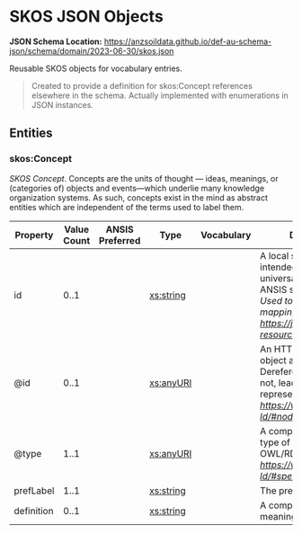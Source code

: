 # SKOS JSON Objects
**JSON Schema Location:** https://anzsoildata.github.io/def-au-schema-json/schema/domain/2023-06-30/skos.json

Reusable SKOS objects for vocabulary entries.

> Created to provide a definition for skos:Concept references elsewhere in the schema. Actually implemented with enumerations in JSON instances.

## Entities

### skos:Concept

*SKOS Concept*. Concepts are the units of thought — ideas, meanings, or (categories of) objects and events—which underlie many knowledge organization systems. As such, concepts exist in the mind as abstract entities which are independent of the terms used to label them.

| Property | Value Count | ANSIS Preferred | Type | Vocabulary | Description \[ _Comment_ \] |
| -------- | ----------- | --------------- | ---- | ---------- | ------------------------- |
| id | 0..1 |  | [xs:string](https://www.w3.org/TR/xmlschema-2/#string) |  | A local system identifier (i.e. not intended or gauranteed to be universally unique) for an object in the ANSIS system. \[ _Generated by ANSIS. Used to link data together during mapping and processing. After: https://jsonapi.org/format/#document-resource-object-identification_ \] |
| @id | 0..1 |  | [xs:anyURI](https://www.w3.org/TR/xmlschema-2/#anyURI) |  | An HTTP URI uniquely identifying the object as a Linked Data resource. Dereferencing the URI should, but may not, lead to a JSON or HTML representation of the resource. \[ _After: https://www.w3.org/TR/json-ld/#node-identifiers_ \] |
| @type | 1..1 |  | [xs:anyURI](https://www.w3.org/TR/xmlschema-2/#anyURI) |  | A compact URI uniquely identifying the type of the object according to the OWL/RDF domain model. \[ _After: https://www.w3.org/TR/json-ld/#specifying-the-type_ \] |
| prefLabel | 1..1 |  | [xs:string](https://www.w3.org/TR/xmlschema-2/#string) |  | The preferred label for the concept. |
| definition | 0..1 |  | [xs:string](https://www.w3.org/TR/xmlschema-2/#string) |  | A complete explanation of the intended meaning of a concept. |